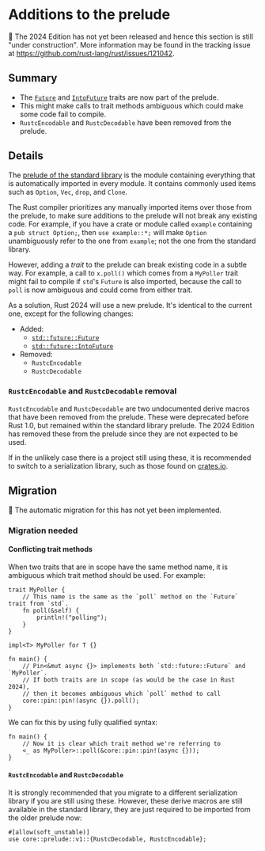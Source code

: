 # Additions to the prelude

🚧 The 2024 Edition has not yet been released and hence this section is still "under construction".
More information may be found in the tracking issue at <https://github.com/rust-lang/rust/issues/121042>.

## Summary

- The [`Future`] and [`IntoFuture`] traits are now part of the prelude.
- This might make calls to trait methods ambiguous which could make some code fail to compile.
- `RustcEncodable` and `RustcDecodable` have been removed from the prelude.

[`Future`]: ../../std/future/trait.Future.html
[`IntoFuture`]: ../../std/future/trait.IntoFuture.html

## Details

The [prelude of the standard library](../../std/prelude/index.html) is the module containing everything that is automatically imported in every module.
It contains commonly used items such as `Option`, `Vec`, `drop`, and `Clone`.

The Rust compiler prioritizes any manually imported items over those from the prelude,
to make sure additions to the prelude will not break any existing code.
For example, if you have a crate or module called `example` containing a `pub struct Option;`,
then `use example::*;` will make `Option` unambiguously refer to the one from `example`;
not the one from the standard library.

However, adding a _trait_ to the prelude can break existing code in a subtle way.
For example, a call to `x.poll()` which comes from a `MyPoller` trait might fail to compile if `std`'s `Future` is also imported, because the call to `poll` is now ambiguous and could come from either trait.

As a solution, Rust 2024 will use a new prelude.
It's identical to the current one, except for the following changes:

- Added:
    - [`std::future::Future`][`Future`]
    - [`std::future::IntoFuture`][`IntoFuture`]
- Removed:
    - `RustcEncodable`
    - `RustcDecodable`

### `RustcEncodable` and `RustcDecodable` removal

`RustcEncodable` and `RustcDecodable` are two undocumented derive macros that have been removed from the prelude.
These were deprecated before Rust 1.0, but remained within the standard library prelude.
The 2024 Edition has removed these from the prelude since they are not expected to be used.

If in the unlikely case there is a project still using these, it is recommended to switch to a serialization library, such as those found on [crates.io].

[crates.io]: https://crates.io/categories/encoding

## Migration

🚧 The automatic migration for this has not yet been implemented.

### Migration needed

#### Conflicting trait methods

When two traits that are in scope have the same method name, it is ambiguous which trait method should be used. For example:

```rust,edition2021
trait MyPoller {
    // This name is the same as the `poll` method on the `Future` trait from `std`.
    fn poll(&self) {
        println!("polling");
    }
}

impl<T> MyPoller for T {}

fn main() {
    // Pin<&mut async {}> implements both `std::future::Future` and `MyPoller`.
    // If both traits are in scope (as would be the case in Rust 2024),
    // then it becomes ambiguous which `poll` method to call
    core::pin::pin!(async {}).poll();
}
```

We can fix this by using fully qualified syntax:

```rust,ignore
fn main() {
    // Now it is clear which trait method we're referring to
    <_ as MyPoller>::poll(&core::pin::pin!(async {}));
}
```

#### `RustcEncodable` and `RustcDecodable`

It is strongly recommended that you migrate to a different serialization library if you are still using these.
However, these derive macros are still available in the standard library, they are just required to be imported from the older prelude now:

```rust,edition2021
#[allow(soft_unstable)]
use core::prelude::v1::{RustcDecodable, RustcEncodable};
```
